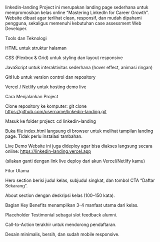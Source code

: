 linkedin-landing
Project ini merupakan landing page sederhana untuk mempromosikan kelas online “Mastering LinkedIn for Career Growth”. Website dibuat agar terlihat clean, responsif, dan mudah dipahami pengguna, sekaligus memenuhi kebutuhan case assessment Web Developer.

Tools dan Teknologi

HTML untuk struktur halaman

CSS (Flexbox & Grid) untuk styling dan layout responsive

JavaScript untuk interaktivitas sederhana (hover effect, animasi ringan)

GitHub untuk version control dan repository

Vercel / Netlify untuk hosting demo live

Cara Menjalankan Project

Clone repository ke komputer:
git clone https://github.com/username/linkedin-landing.git

Masuk ke folder project:
cd linkedin-landing

Buka file index.html langsung di browser untuk melihat tampilan landing page.
Tidak perlu instalasi tambahan.

Live Demo
Website ini juga dideploy agar bisa diakses langsung secara online:
https://linkedin-landing.vercel.app

(silakan ganti dengan link live deploy dari akun Vercel/Netlify kamu)

Fitur Utama

Hero section berisi judul kelas, subjudul singkat, dan tombol CTA “Daftar Sekarang”.

About section dengan deskripsi kelas (100–150 kata).

Bagian Key Benefits menampilkan 3–4 manfaat utama dari kelas.

Placeholder Testimonial sebagai slot feedback alumni.

Call-to-Action terakhir untuk mendorong pendaftaran.

Desain minimalis, bersih, dan sudah mobile responsive.
